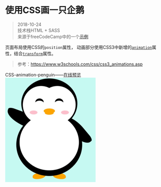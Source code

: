 # 使用CSS画一只企鹅

>2018-10-24  
>技术栈HTML + SASS  
>来源于freeCodeCamp中的一个[示例](https://learn.freecodecamp.org/responsive-web-design/basic-css/use-a-media-query-to-change-a-variable)


页面布局使用CSS的`position`属性， 
动画部分使用CSS3中新增的[`animation`](http://www.w3school.com.cn/cssref/pr_animation.asp)属性，结合[`transform`](http://www.w3school.com.cn/cssref/pr_transform.asp)属性。  

>参考：https://www.w3schools.com/css/css3_animations.asp  

CSS-animation-penguin——[在线预览](https://jaceykan.github.io/MaterialLibrary/CSS-animation/penguin/CSSAnimationPenguin.html)  
![](CSSAnimationPenguin.gif)

